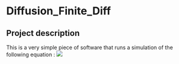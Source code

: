 # Diffusion_Finite_Diff

## Project description

This is a very simple piece of software that runs a simulation of the following equation :
<img src="https://latex.codecogs.com/gif.latex?\begin{cases}\frac{\partial T}{\partial t} = D\Delta T \text{ on }\Omega\\T = T_{b} \text{ on } \partial\Omega\end{cases}"/>
